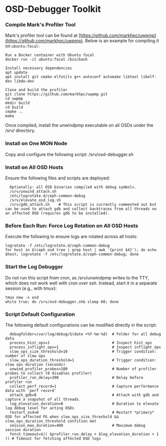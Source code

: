 # OSD-Debugger Toolkit

### Compile Mark's Profiler Tool
Mark's profiler tool can be found at [https://github.com/markhpc/uwpmp](https://github.com/markhpc/uwpmp). Below is an example for compiling it on `ubuntu:focal`:

```
Run a Docker container with Ubuntu focal
docker run -it ubuntu:focal /bin/bash

Install necessary dependencies
apt update
apt install git cmake elfutils g++ autoconf automake libtool libelf-dev libdw-dev

Clone and build the profiler
git clone https://github.com/markhpc/uwpmp.git
cd uwpmp
mkdir build
cd build
cmake ..
make
```
Once compiled, install the unwindpmp executable on all OSDs under the /srv/ directory.

### Install on One MON Node
Copy and configure the following script:
/srv/osd-debugger.sh

### Install on All OSD Hosts
Ensure the following files and scripts are deployed:
```
  Optionally: all OSD binaries compiled with debug symbols.
  /srv/unwind_attach.sh
  /etc/logrotate.d/ceph-common-debug
  /srv/elevate_osd_log.sh
  /srv/gdb_attach.sh    # This script is currently commented out but can be used to attach gdb and collect backtraces from all threads on an affected OSD (requires gdb to be installed).
```

### Before Each Run: Force Log Rotation on All OSD Hosts
Execute the following to ensure logs are rotated across all hosts: 
```
logrotate -f /etc/logrotate.d/ceph-common-debug
for host in $(ceph osd tree | grep host | awk '{print $4}'); do echo $host; logrotate -f /etc/logrotate.d/ceph-common-debug; done
```

### Start the Log Debugger
Do not run this script from cron, as /srv/unwindpmp writes to the TTY, which does not work well with cron over ssh. Instead, start it in a separate session (e.g., with tmux):
```
tmux new -s osd
while true; do /srv/osd-debugger.sh& sleep 60; done
```

### Script Default Configuration
The following default configurations can be modified directly in the script:

```
  debugfolder=/var/log/debug/$(date +%Y-%m-%d)  # Folder for all debug data
  process_hist_ops=1                            # Inspect hist_ops
  process_inflight_ops=1                        # Inspect inflight_ops
  slow_ops_size_threshold=10                    # Trigger condition: number of slow ops
  slow_ops_duration_threshold=1                 # Trigger condition: slow ops duration (seconds)
  unwind_profiler_probes=100                    # Number of profiler probes to collect (0 disables profiler)
  profiler_run_delay=300                        # Delay before profiler run
  collect_perf_record=1                         # Capture performance data with 'perf record'
  attach_gdb=0                                  # Attach with gdb and capture a snapshot of all threads.
  log_elevation_duration=0                      # Duration to elevate log debug level for acting OSDs
  restart_osd=0                                 # Restart *primary* OSD for affected PG when slow_ops_size_threshold && slow_ops_duration_threshold confition met 
  session_max_duration=400                      # Maximum debug session duration
  fetch_timeout=$(( $profiler_run_delay + $log_elevation_duration + 1 )) # Timeout for fetching affected OSD logs
```

